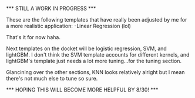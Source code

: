 *** STILL A WORK IN PROGRESS ***

These are the following templates that have really been adjusted by me for a more realistic application:
-Linear Regression (lol)

That's it for now haha.  

Next templates on the docket will be logistic regression, SVM, and lightGBM. 
I don't think the SVM template accounts for different kernels, and lightGBM's template just needs a lot more tuning...for the tuning section.  

Glancining over the other sections, KNN looks relatively alright but I mean there's not much else to tune so sure. 

*** HOPING THIS WILL BECOME MORE HELPFUL BY 8/30! ***


